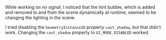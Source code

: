 While working on _no signal_, I noticed that the hint bubble, which is added and removed to and from the scene dynamically at runtime, seemed to be changing the lighting in the scene.

I tried disabling the `GeometryInstance3D` property `cast_shadow`, but that didn't work. Changing the `cast_shadow` property to `GI_MODE_DISABLED` worked.
